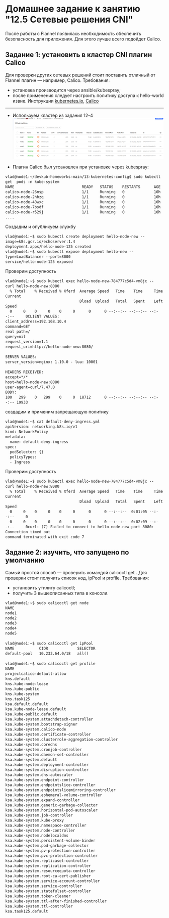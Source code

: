 # Домашнее задание к занятию "12.5 Сетевые решения CNI"
После работы с Flannel появилась необходимость обеспечить безопасность для приложения. Для этого лучше всего подойдет Calico.
## Задание 1: установить в кластер CNI плагин Calico
Для проверки других сетевых решений стоит поставить отличный от Flannel плагин — например, Calico. Требования: 
* установка производится через ansible/kubespray;
* после применения следует настроить политику доступа к hello-world извне. Инструкции [kubernetes.io](https://kubernetes.io/docs/concepts/services-networking/network-policies/), [Calico](https://docs.projectcalico.org/about/about-network-policy)
-------------------------------

- Используем кластер из задания 12-4
    ![img12_04_01.png](img12_04_01.png)  


- Плагин Calico был утсановлен при установке через kubespray:
```
vlad@node1:~/devkub-homeworks-main/13-kubernetes-config$ sudo kubectl get  pods -n kube-system
NAME                              READY   STATUS    RESTARTS      AGE
calico-node-26nsp                 1/1     Running   0             10h
calico-node-2hbzq                 1/1     Running   0             10h
calico-node-48wxc                 1/1     Running   0             10h
calico-node-7bsdf                 1/1     Running   0             10h
calico-node-r529j                 1/1     Running   0             10h
....

```

Создaдим и опубликуем  службу
```
vlad@node1:~$ sudo kubectl create deployment hello-node-new --image=k8s.gcr.io/echoserver:1.4
deployment.apps/hello-node-125 created
vlad@node1:~$ sudo kubectl expose deployment hello-new --type=LoadBalancer --port=8000
service/hello-node-125 exposed
```

Проверим доступность
```
vlad@node1:~$ sudo kubectl exec hello-node-new-784777c5d4-vm8jc -- curl hello-node-new:8080
  % Total    % Received % Xferd  Average Speed   Time    Time     Time  Current
                                 Dload  Upload   Total   Spent    Left  Speed
  0     0    0     0    0     0      0      0 --:--:-- --:--:-- --:--:--     0CLIENT VALUES:
client_address=192.168.10.4
command=GET
real path=/
query=nil
request_version=1.1
request_uri=http://hello-node-new:8080/

SERVER VALUES:
server_version=nginx: 1.10.0 - lua: 10001

HEADERS RECEIVED:
accept=*/*
host=hello-node-new:8080
user-agent=curl/7.47.0
BODY:
100   299    0   299    0     0  18712      0 --:--:-- --:--:-- --:--:-- 19933

```
создадим и применим запрещающую  политику
```
vlad@node1:~$ cat default-deny-ingress.yml
apiVersion: networking.k8s.io/v1
kind: NetworkPolicy
metadata:
  name: default-deny-ingress
spec:
  podSelector: {}
  policyTypes:
  - Ingress
```
Проверим доступность
```
vlad@node1:~$ sudo kubectl exec hello-node-new-784777c5d4-vm8jc -- curl hello-node-new:8080
  % Total    % Received % Xferd  Average Speed   Time    Time     Time  Current
                                 Dload  Upload   Total   Spent    Left  Speed
  0     0    0     0    0     0      0      0 --:--:--  0:01:05 --:--:--     0
  0     0    0     0    0     0      0      0 --:--:--  0:02:09 --:--:--     0curl: (7) Failed to connect to hello-node-new port 8080: Connection timed out
command terminated with exit code 7
```






## Задание 2: изучить, что запущено по умолчанию
Самый простой способ — проверить командой calicoctl get <type>. Для проверки стоит получить список нод, ipPool и profile.
Требования: 
* установить утилиту calicoctl;
* получить 3 вышеописанных типа в консоли.

```
vlad@node1:~$ sudo calicoctl get node
NAME    
node1   
node2   
node3   
node4   
node5   

vlad@node1:~$ sudo calicoctl get ipPool
NAME           CIDR             SELECTOR   
default-pool   10.233.64.0/18   all()      

vlad@node1:~$ sudo calicoctl get profile
NAME                                                 
projectcalico-default-allow                          
kns.default                                          
kns.kube-node-lease                                  
kns.kube-public                                      
kns.kube-system                                      
kns.task125                                          
ksa.default.default                                  
ksa.kube-node-lease.default                          
ksa.kube-public.default                              
ksa.kube-system.attachdetach-controller              
ksa.kube-system.bootstrap-signer                     
ksa.kube-system.calico-node                          
ksa.kube-system.certificate-controller               
ksa.kube-system.clusterrole-aggregation-controller   
ksa.kube-system.coredns                              
ksa.kube-system.cronjob-controller                   
ksa.kube-system.daemon-set-controller                
ksa.kube-system.default                              
ksa.kube-system.deployment-controller                
ksa.kube-system.disruption-controller                
ksa.kube-system.dns-autoscaler                       
ksa.kube-system.endpoint-controller                  
ksa.kube-system.endpointslice-controller             
ksa.kube-system.endpointslicemirroring-controller    
ksa.kube-system.ephemeral-volume-controller          
ksa.kube-system.expand-controller                    
ksa.kube-system.generic-garbage-collector            
ksa.kube-system.horizontal-pod-autoscaler            
ksa.kube-system.job-controller                       
ksa.kube-system.kube-proxy                           
ksa.kube-system.namespace-controller                 
ksa.kube-system.node-controller                      
ksa.kube-system.nodelocaldns                         
ksa.kube-system.persistent-volume-binder             
ksa.kube-system.pod-garbage-collector                
ksa.kube-system.pv-protection-controller             
ksa.kube-system.pvc-protection-controller            
ksa.kube-system.replicaset-controller                
ksa.kube-system.replication-controller               
ksa.kube-system.resourcequota-controller             
ksa.kube-system.root-ca-cert-publisher               
ksa.kube-system.service-account-controller           
ksa.kube-system.service-controller                   
ksa.kube-system.statefulset-controller               
ksa.kube-system.token-cleaner                        
ksa.kube-system.ttl-after-finished-controller        
ksa.kube-system.ttl-controller                       
ksa.task125.default                                  
```
